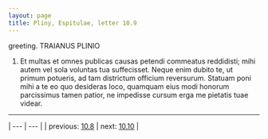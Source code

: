 ```yaml
---
layout: page
title: Pliny, Espitulae, letter 10.9
---
```


greeting. TRAIANUS PLINIO



1. Et multas et omnes publicas causas petendi commeatus reddidisti; mihi autem vel sola voluntas tua suffecisset. Neque enim dubito te, ut primum potueris, ad tam districtum officium reversurum. Statuam poni mihi a te eo quo desideras loco, quamquam eius modi honorum parcissimus tamen patior, ne impedisse cursum erga me pietatis tuae videar.



---

| --- | --- |
| previous: [10.8](../10.8/) | next: [10.10](../10.10/) |